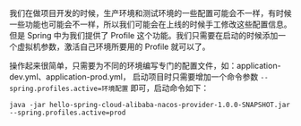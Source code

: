 我们在做项目开发的时候，生产环境和测试环境的一些配置可能会不一样，有时候一些功能也可能会不一样，所以我们可能会在上线的时候手工修改这些配置信息。但是 Spring 中为我们提供了 Profile 这个功能。我们只需要在启动的时候添加一个虚拟机参数，激活自己环境所要用的 Profile 就可以了。

操作起来很简单，只需要为不同的环境编写专门的配置文件，如：application-dev.yml、application-prod.yml， 启动项目时只需要增加一个命令参数 `--spring.profiles.active=环境配置` 即可，启动命令如下：

`java -jar hello-spring-cloud-alibaba-nacos-provider-1.0.0-SNAPSHOT.jar --spring.profiles.active=prod`